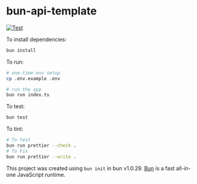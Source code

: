 # bun-api-template

[![Test](https://github.com/evantahler/bun-api-template/actions/workflows/test.yaml/badge.svg)](https://github.com/evantahler/bun-api-template/actions/workflows/test.yaml)

To install dependencies:

```bash
bun install
```

To run:

```bash
# one-time env setup
cp .env.example .env

# run the app
bun run index.ts
```

To test:

```bash
bun test
```

To tint:

```bash
# To test
bun run prettier --check .
# To Fix
bun run prettier --write .
```

This project was created using `bun init` in bun v1.0.29. [Bun](https://bun.sh) is a fast all-in-one JavaScript runtime.
